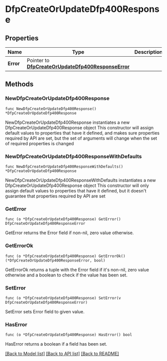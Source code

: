 # DfpCreateOrUpdateDfp400Response

## Properties

Name | Type | Description | Notes
------------ | ------------- | ------------- | -------------
**Error** | Pointer to [**DfpCreateOrUpdateDfp400ResponseError**](DfpCreateOrUpdateDfp400ResponseError.md) |  | [optional] 

## Methods

### NewDfpCreateOrUpdateDfp400Response

`func NewDfpCreateOrUpdateDfp400Response() *DfpCreateOrUpdateDfp400Response`

NewDfpCreateOrUpdateDfp400Response instantiates a new DfpCreateOrUpdateDfp400Response object
This constructor will assign default values to properties that have it defined,
and makes sure properties required by API are set, but the set of arguments
will change when the set of required properties is changed

### NewDfpCreateOrUpdateDfp400ResponseWithDefaults

`func NewDfpCreateOrUpdateDfp400ResponseWithDefaults() *DfpCreateOrUpdateDfp400Response`

NewDfpCreateOrUpdateDfp400ResponseWithDefaults instantiates a new DfpCreateOrUpdateDfp400Response object
This constructor will only assign default values to properties that have it defined,
but it doesn't guarantee that properties required by API are set

### GetError

`func (o *DfpCreateOrUpdateDfp400Response) GetError() DfpCreateOrUpdateDfp400ResponseError`

GetError returns the Error field if non-nil, zero value otherwise.

### GetErrorOk

`func (o *DfpCreateOrUpdateDfp400Response) GetErrorOk() (*DfpCreateOrUpdateDfp400ResponseError, bool)`

GetErrorOk returns a tuple with the Error field if it's non-nil, zero value otherwise
and a boolean to check if the value has been set.

### SetError

`func (o *DfpCreateOrUpdateDfp400Response) SetError(v DfpCreateOrUpdateDfp400ResponseError)`

SetError sets Error field to given value.

### HasError

`func (o *DfpCreateOrUpdateDfp400Response) HasError() bool`

HasError returns a boolean if a field has been set.


[[Back to Model list]](../README.md#documentation-for-models) [[Back to API list]](../README.md#documentation-for-api-endpoints) [[Back to README]](../README.md)


